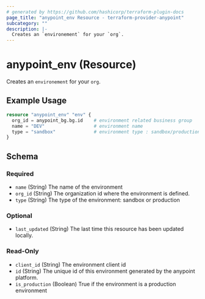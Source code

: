 ```yaml
---
# generated by https://github.com/hashicorp/terraform-plugin-docs
page_title: "anypoint_env Resource - terraform-provider-anypoint"
subcategory: ""
description: |-
  Creates an `environement` for your `org`.
---
```


# anypoint_env (Resource)

Creates an `environement` for your `org`.

## Example Usage

```terraform
resource "anypoint_env" "env" {
  org_id = anypoint_bg.bg.id    # environment related business group
  name = "DEV"                  # environment name
  type = "sandbox"              # environment type : sandbox/production
}
```

<!-- schema generated by tfplugindocs -->
## Schema

### Required

- `name` (String) The name of the environment
- `org_id` (String) The organization id where the environment is defined.
- `type` (String) The type of the environment: sandbox or production

### Optional

- `last_updated` (String) The last time this resource has been updated locally.

### Read-Only

- `client_id` (String) The environment client id
- `id` (String) The unique id of this environment generated by the anypoint platform.
- `is_production` (Boolean) True if the environment is a production environment


